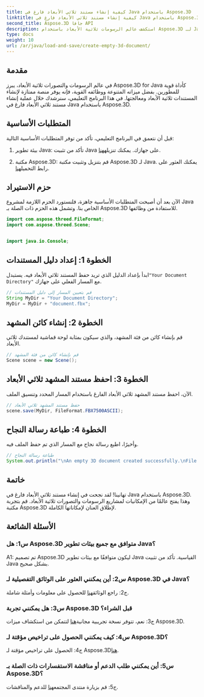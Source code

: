 ```yaml
---
title: كيفية إنشاء مستند ثلاثي الأبعاد فارغ في Java باستخدام Aspose.3D
linktitle: كيفية إنشاء مستند ثلاثي الأبعاد فارغ في Java باستخدام Aspose.3D
second_title: Aspose.3D جافا API
description: استكشف عالم الرسومات ثلاثية الأبعاد باستخدام Aspose.3D لـ Java. اتبع دليلنا خطوة بخطوة لإنشاء مستند ثلاثي الأبعاد فارغ دون عناء.
type: docs
weight: 10
url: /ar/java/load-and-save/create-empty-3d-document/
---
```

## مقدمة

في عالم الرسومات والتصورات ثلاثية الأبعاد، يبرز Aspose.3D for Java كأداة قوية للمطورين. بفضل ميزاته المتنوعة ووظائفه القوية، فإنه يوفر منصة ممتازة لإنشاء المستندات ثلاثية الأبعاد ومعالجتها. في هذا البرنامج التعليمي، سنرشدك خلال عملية إنشاء مستند ثلاثي الأبعاد فارغ في Java باستخدام Aspose.3D.

## المتطلبات الأساسية

قبل أن نتعمق في البرنامج التعليمي، تأكد من توفر المتطلبات الأساسية التالية:

1.  بيئة تطوير Java: تأكد من تثبيت Java على جهازك. يمكنك تنزيله[هنا](https://www.java.com/download/).

2.  مكتبة Aspose.3D: قم بتنزيل وتثبيت مكتبة Aspose.3D لـ Java. يمكنك العثور على رابط التحميل[هنا](https://releases.aspose.com/3d/java/).

## حزم الاستيراد

الآن بعد أن أصبحت المتطلبات الأساسية جاهزة، فلنستورد الحزم اللازمة لمشروع Java الخاص بنا. وتشمل هذه الحزم ذات الصلة بـ Aspose.3D للاستفادة من وظائفها.

```java
import com.aspose.threed.FileFormat;
import com.aspose.threed.Scene;


import java.io.Console;
```

## الخطوة 1: إعداد دليل المستندات

ابدأ بإعداد الدليل الذي تريد حفظ المستند ثلاثي الأبعاد فيه. يستبدل`"Your Document Directory"` مع المسار الفعلي على جهازك.

```java
// قم بتعيين المسار إلى دليل المستندات
String MyDir = "Your Document Directory";
MyDir = MyDir + "document.fbx";
```

## الخطوة 2: إنشاء كائن المشهد

قم بإنشاء كائن من فئة المشهد، والذي سيكون بمثابة لوحة قماشية لمستندك ثلاثي الأبعاد.

```java
// قم بإنشاء كائن من فئة المشهد
Scene scene = new Scene();
```

## الخطوة 3: احفظ مستند المشهد ثلاثي الأبعاد

الآن، احفظ مستند المشهد ثلاثي الأبعاد الفارغ باستخدام المسار المحدد وتنسيق الملف.

```java
// حفظ مستند المشهد ثلاثي الأبعاد
scene.save(MyDir, FileFormat.FBX7500ASCII);
```

## الخطوة 4: طباعة رسالة النجاح

وأخيرًا، اطبع رسالة نجاح مع المسار الذي تم حفظ الملف فيه.

```java
// طباعة رسالة النجاح
System.out.println("\nAn empty 3D document created successfully.\nFile saved at " + MyDir);
```

## خاتمة

تهانينا! لقد نجحت في إنشاء مستند ثلاثي الأبعاد فارغ في Java باستخدام Aspose.3D. وهذا يفتح عالمًا من الإمكانيات لمشاريع الرسومات والتصورات ثلاثية الأبعاد. قم بتجربة مكتبة Aspose.3D لإطلاق العنان لإمكاناتها الكاملة.

## الأسئلة الشائعة

### س1: هل Aspose.3D متوافق مع جميع بيئات تطوير Java؟

A1: تم تصميم Aspose.3D ليكون متوافقًا مع بيئات تطوير Java القياسية. تأكد من تثبيت Java بشكل صحيح.

### س2: أين يمكنني العثور على الوثائق التفصيلية لـ Aspose.3D في Java؟

 ج2: راجع الوثائق[هنا](https://reference.aspose.com/3d/java/) للحصول على معلومات وأمثلة شاملة.

### س3: هل يمكنني تجربة Aspose.3D قبل الشراء؟

 ج3: نعم، تتوفر نسخة تجريبية مجانية[هنا](https://releases.aspose.com/) لتتمكن من استكشاف ميزات Aspose.3D.

### س4: كيف يمكنني الحصول على تراخيص مؤقتة لـ Aspose.3D؟

 ج4: الحصول على تراخيص مؤقتة لـ Aspose.3D[هنا](https://purchase.aspose.com/temporary-license/).

### س5: أين يمكنني طلب الدعم أو مناقشة الاستفسارات ذات الصلة بـ Aspose.3D؟

 ج5: قم بزيارة منتدى المجتمع[هنا](https://forum.aspose.com/c/3d/18) للدعم والمناقشات.